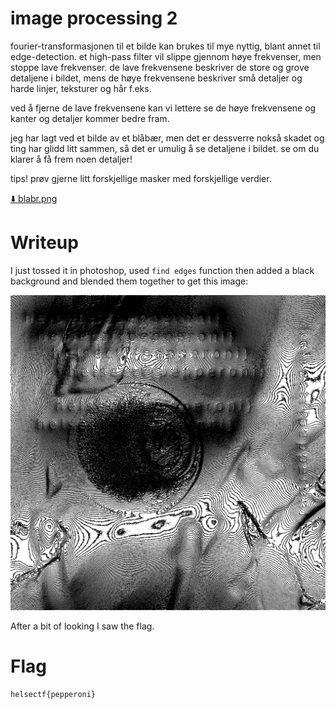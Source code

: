 # image processing 2

fourier-transformasjonen til et bilde kan brukes til mye nyttig, blant annet til edge-detection. et high-pass filter vil slippe gjennom høye frekvenser, men stoppe lave frekvenser. de lave frekvensene beskriver de store og grove detaljene i bildet, mens de høye frekvensene beskriver små detaljer og harde linjer, teksturer og hår f.eks.

ved å fjerne de lave frekvensene kan vi lettere se de høye frekvensene og kanter og detaljer kommer bedre fram.

jeg har lagt ved et bilde av et blåbær, men det er dessverre nokså skadet og ting har glidd litt sammen, så det er umulig å se detaljene i bildet. se om du klarer å få frem noen detaljer!

tips! prøv gjerne litt forskjellige masker med forskjellige verdier.

[⬇️ blabr.png](blabr.png)

# Writeup

I just tossed it in photoshop, used `find edges` function then added a black background and blended them together to get this image: 

![helsectf{pepperoni}](image.png)

After a bit of looking I saw the flag.

# Flag

```
helsectf{pepperoni}
```